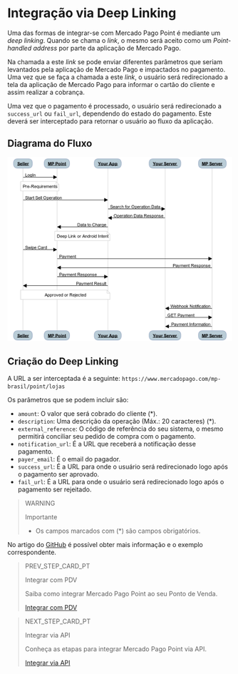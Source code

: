# Integração via Deep Linking

Uma das formas de integrar-se com Mercado Pago Point é mediante um _deep linking_. Quando se chama o _link_, o mesmo será aceito como um _Point-handled address_ por parte da aplicação de Mercado Pago.

Na chamada a este _link_ se pode enviar diferentes parâmetros que seriam levantados pela aplicação de Mercado Pago e impactados no pagamento. Uma vez que se faça a chamada a este _link_, o usuário será redirecionado a tela da aplicação de Mercado Pago para informar o cartão do cliente e assim realizar a cobrança.

Uma vez que o pagamento é processado, o usuário será redirecionado a `success_url` ou `fail_url`, dependendo do estado do pagamento. Este deverá ser interceptado para retornar o usuário ao fluxo da aplicação.

## Diagrama do Fluxo

![Deep linking flow diagram Mercado Pago Point](/images/point_diagram.png)

## Criação do Deep Linking

A URL a ser interceptada é a seguinte: `https://www.mercadopago.com/mp-brasil/point/lojas`

Os parâmetros que se podem incluir são:

* `amount`: O valor que será cobrado do cliente (\*).
* `description`: Uma descrição da operação (Máx.: 20 caracteres) (\*).
* `external_reference`: O código de referência do seu sistema, o mesmo permitirá conciliar seu pedido de compra com o pagamento.
* `notification_url`: É a URL que receberá a notificação desse pagamento.
* `payer_email`: É o email do pagador.
* `success_url`: É a URL para onde o usuário será redirecionado logo após o pagamento ser aprovado.
* `fail_url`: É a URL para onde o usuário será redirecionado logo após o pagamento ser rejeitado.

> WARNING
>
> Importante
>
> * Os campos marcados com (\*) são campos obrigatórios.

No artigo do [GitHub](https://github.com/mercadopago/point-android_integration#deep-linking) é possível obter mais informação e o exemplo correspondente.

> PREV_STEP_CARD_PT
>
> Integrar com PDV
>
> Saiba como integrar Mercado Pago Point ao seu Ponto de Venda.
>
> [Integrar com PDV](/developers/pt/docs/mp-point/integration-configuration/integrate-with-pdv/introduction)

> NEXT_STEP_CARD_PT
>
> Integrar via API
>
> Conheça as etapas para integrar Mercado Pago Point via API.
>
> [Integrar via API](/developers/pt/docs/mp-point/integration-configuration/integrate-mobile-devices/integrate-via-api)